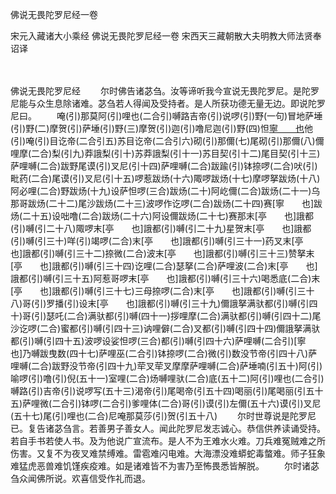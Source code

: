 佛说无畏陀罗尼经一卷


宋元入藏诸大小乘经
佛说无畏陀罗尼经一卷
宋西天三藏朝散大夫明教大师法贤奉诏译


　　

佛说无畏陀罗尼经
　　尔时佛告诸苾刍。汝等谛听我今宣说无畏陀罗尼。是陀罗尼能与众生息除诸难。苾刍若人得闻及受持者。是人所获功德无量无边。即说陀罗尼曰。
　　唵(引)那莫阿(引)哩也(二合引)嚩路吉帝(引)说啰(引)野(一句)冒地萨埵(引)野(二)摩贺(引)萨埵(引)野(三)摩贺(引)迦(引)噜尼迦(引)野(四)怛[寧　　也](切身下同)他(引)唵(引)目讫帝(二合引五)苏目讫帝(二合引六)砌(引)那儞(七)尾砌(引)那儞(八)儞哩摩(二合)梨(引九)莽誐梨(引十)苏莽誐梨(引十一)苏目契(引十二)尾目契(引十三)萨哩嚩(二合)跋野尾谟(引)叉尼(引十四)萨哩嚩(二合)跋踰(引)钵捺啰(二合)吠(引)毗药(二合)尾谟(引)叉尼(引十五)啰惹跋炀(十六)陬啰跋炀(十七)摩啰拏跋炀(十八)阿必哩(二合)野跋炀(十九)设萨怛啰(三合)跋炀(二十)阿屹儞(二合)跋炀(二十一)乌那哥跋炀(二十二)尾沙跋炀(二十三)波啰作讫啰(二合)跋炀(二十四)赛[寧　　也]跋炀(二十五)设咄噜(二合)跋炀(二十六)阿设儞跋炀(二十七)赛那末[亭　　也]誐都(引)嚩(引二十八)陬啰末[亭　　也]誐都(引)嚩(引二十九)星贺末[亭　　也]誐都(引)嚩(引三十)咩(引)竭啰(二合)末[亭　　也]誐都(引)嚩(引三十一)药叉末[亭　　也]誐都(引)嚩(引三十二)捺微(二合)波末[亭　　也]誐都(引)嚩(引三十三)赞拏末[亭　　也]誐都(引)嚩(引三十四)讫哩(二合)瑟拏(二合)萨哩波(二合)末[亭　　也]誐都(引)嚩(引三十五)阿惹哥啰末[亭　　也]誐都(引)嚩(引三十六)喝悉底(二合)末[亭　　也]誐都(引)嚩(引三十七)三母捺啰(二合)末[亭　　也]誐都(引)嚩(引三十八)哥(引)罗播(引)设末[亭　　也]誐都(引)嚩(引三十九)儞誐拏满驮都(引)嚩(引四十)哥(引)瑟吒(二合)满驮都(引)嚩(四十一)拶哩摩(二合)满驮都(引)嚩(引四十二)尾沙讫啰(二合)蜜都(引)嚩(引四十三)讷哩僻(二合)叉都(引)嚩(引四十四)儞誐拏满驮都(引)嚩(引四十五)波啰设娑怛啰(三合)都(引)嚩(引四十六)萨哩嚩(二合引)[寧　　也]乃嚩跋曳数(四十七)萨哩巫(二合引)钵捺啰(二合)微(引)数没节帝(引四十八)萨哩嚩(二合)跋野没节帝(引四十九)荦叉荦叉摩摩萨哩嚩(二合)萨埵喃(引五十)阿(引)喻啰(引)噜(引)倪(五十一)室哩(二合)炀嚩哩驮(二合)底(五十二)阿(引)哩也(二合引)嚩路(引)吉帝(引)说啰写(五十三)渴帝(引)尾喝帝(引五十四)喝丽(引)尾喝丽(引五十五)萨哩微(二合引)钵啰(二合引)爹哩体(二合)哥(引)谟(引)左儞(五十六)谟(引)叉尼(五十七)尾(引)哩也(二合)尼唵那莫莎(引)贺(引五十八)
　　尔时世尊说是陀罗尼已。复告诸苾刍言。若善男子善女人。闻此陀罗尼发志诚心。恭信供养读诵受持。若自手书若使人书。及为他说广宣流布。是人不为王难水火难。刀兵难冤贼难之所伤害。又复不为夜叉难禁缚难。雷雹难闪电难。大海漂没难蟒蛇毒螫难。师子狂象难猛虎恶兽难饥馑疾疫难。如是诸难皆不为害乃至怖畏悉皆解脱。
　　尔时诸苾刍众闻佛所说。欢喜信受作礼而退。


